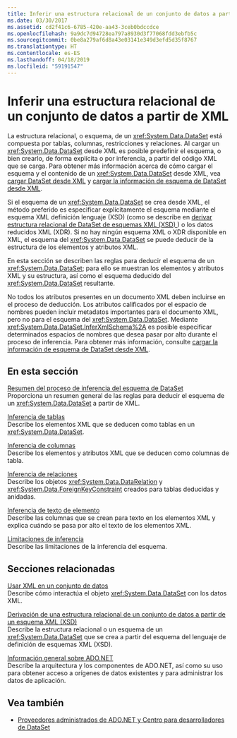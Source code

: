 ```yaml
---
title: Inferir una estructura relacional de un conjunto de datos a partir de XML
ms.date: 03/30/2017
ms.assetid: cd2f41c6-6785-420e-aa43-3ceb0bdccdce
ms.openlocfilehash: 9a9dc7d94728ea797a8930d3f77068fdd3ebfb5c
ms.sourcegitcommit: 0be8a279af6d8a43e03141e349d3efd5d35f8767
ms.translationtype: HT
ms.contentlocale: es-ES
ms.lasthandoff: 04/18/2019
ms.locfileid: "59191547"
---
```

# <a name="inferring-dataset-relational-structure-from-xml"></a>Inferir una estructura relacional de un conjunto de datos a partir de XML
La estructura relacional, o esquema, de un <xref:System.Data.DataSet> está compuesta por tablas, columnas, restricciones y relaciones. Al cargar un <xref:System.Data.DataSet> desde XML es posible predefinir el esquema, o bien crearlo, de forma explícita o por inferencia, a partir del código XML que se carga. Para obtener más información acerca de cómo cargar el esquema y el contenido de un <xref:System.Data.DataSet> desde XML, vea [cargar DataSet desde XML](../../../../../docs/framework/data/adonet/dataset-datatable-dataview/loading-a-dataset-from-xml.md) y [cargar la información de esquema de DataSet desde XML](../../../../../docs/framework/data/adonet/dataset-datatable-dataview/loading-dataset-schema-information-from-xml.md).  
  
 Si el esquema de un <xref:System.Data.DataSet> se crea desde XML, el método preferido es especificar explícitamente el esquema mediante el esquema XML definición lenguaje (XSD) (como se describe en [derivar estructura relacional de DataSet de esquemas XML (XSD) ](../../../../../docs/framework/data/adonet/dataset-datatable-dataview/deriving-dataset-relational-structure-from-xml-schema-xsd.md)) o los datos reducidos XML (XDR). Si no hay ningún esquema XML o XDR disponible en XML, el esquema del <xref:System.Data.DataSet> se puede deducir de la estructura de los elementos y atributos XML.  
  
 En esta sección se describen las reglas para deducir el esquema de un <xref:System.Data.DataSet>; para ello se muestran los elementos y atributos XML y su estructura, así como el esquema deducido del <xref:System.Data.DataSet> resultante.  
  
 No todos los atributos presentes en un documento XML deben incluirse en el proceso de deducción. Los atributos calificados por el espacio de nombres pueden incluir metadatos importantes para el documento XML, pero no para el esquema del <xref:System.Data.DataSet>. Mediante <xref:System.Data.DataSet.InferXmlSchema%2A> es posible especificar determinados espacios de nombres que desea pasar por alto durante el proceso de inferencia. Para obtener más información, consulte [cargar la información de esquema de DataSet desde XML](../../../../../docs/framework/data/adonet/dataset-datatable-dataview/loading-dataset-schema-information-from-xml.md).  
  
## <a name="in-this-section"></a>En esta sección  
 [Resumen del proceso de inferencia del esquema de DataSet](../../../../../docs/framework/data/adonet/dataset-datatable-dataview/summary-of-the-dataset-schema-inference-process.md)  
 Proporciona un resumen general de las reglas para deducir el esquema de un <xref:System.Data.DataSet> a partir de XML.  
  
 [Inferencia de tablas](../../../../../docs/framework/data/adonet/dataset-datatable-dataview/inferring-tables.md)  
 Describe los elementos XML que se deducen como tablas en un <xref:System.Data.DataSet>.  
  
 [Inferencia de columnas](../../../../../docs/framework/data/adonet/dataset-datatable-dataview/inferring-columns.md)  
 Describe los elementos y atributos XML que se deducen como columnas de tabla.  
  
 [Inferencia de relaciones](../../../../../docs/framework/data/adonet/dataset-datatable-dataview/inferring-relationships.md)  
 Describe los objetos <xref:System.Data.DataRelation> y <xref:System.Data.ForeignKeyConstraint> creados para tablas deducidas y anidadas.  
  
 [Inferencia de texto de elemento](../../../../../docs/framework/data/adonet/dataset-datatable-dataview/inferring-element-text.md)  
 Describe las columnas que se crean para texto en los elementos XML y explica cuándo se pasa por alto el texto de los elementos XML.  
  
 [Limitaciones de inferencia](../../../../../docs/framework/data/adonet/dataset-datatable-dataview/inference-limitations.md)  
 Describe las limitaciones de la inferencia del esquema.  
  
## <a name="related-sections"></a>Secciones relacionadas  
 [Usar XML en un conjunto de datos](../../../../../docs/framework/data/adonet/dataset-datatable-dataview/using-xml-in-a-dataset.md)  
 Describe cómo interactúa el objeto <xref:System.Data.DataSet> con los datos XML.  
  
 [Derivación de una estructura relacional de un conjunto de datos a partir de un esquema XML (XSD)](../../../../../docs/framework/data/adonet/dataset-datatable-dataview/deriving-dataset-relational-structure-from-xml-schema-xsd.md)  
 Describe la estructura relacional o un esquema de un <xref:System.Data.DataSet> que se crea a partir del esquema del lenguaje de definición de esquemas XML (XSD).  
  
 [Información general sobre ADO.NET](../../../../../docs/framework/data/adonet/ado-net-overview.md)  
 Describe la arquitectura y los componentes de ADO.NET, así como su uso para obtener acceso a orígenes de datos existentes y para administrar los datos de aplicación.  
  
## <a name="see-also"></a>Vea también

- [Proveedores administrados de ADO.NET y Centro para desarrolladores de DataSet](https://go.microsoft.com/fwlink/?LinkId=217917)
